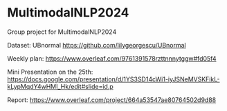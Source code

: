 # MultimodalNLP2024
Group project for MultimodalNLP2024

Dataset: 
UBnormal
https://github.com/lilygeorgescu/UBnormal

Weekly plan:
https://www.overleaf.com/9761391578rzttnnnytggw#fd05f4

Mini Presentation on the 25th:
https://docs.google.com/presentation/d/1YS3SD14cWi1-iyJSNeMVSKFikL-kLypMqdY4wHMI_Hk/edit#slide=id.p

Report:
https://www.overleaf.com/project/664a53547ae80764502d9d88
